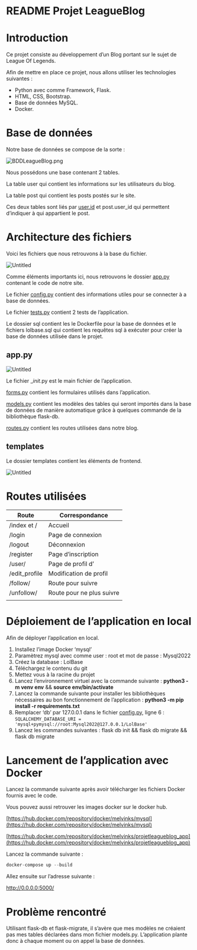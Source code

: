 # README Projet LeagueBlog

# Introduction

Ce projet consiste au développement d’un Blog portant sur le sujet de League Of Legends.

Afin de mettre en place ce projet, nous allons utiliser les technologies suivantes :

- Python avec comme Framework, Flask.
- HTML, CSS, Bootstrap.
- Base de données MySQL.
- Docker.

# Base de données

Notre base de données se compose de la sorte : 

![BDDLeagueBlog.png](README%20Projet%20LeagueBlog%207bb1f483e52f440c9870ef7bf12dc7eb/BDDLeagueBlog.png)

Nous possédons une base contenant 2 tables.

La table user qui contient les informations sur les utilisateurs du blog.

La table post qui contient les posts postés sur le site.

Ces deux tables sont liés par [user.id](http://user.id) et post.user_id qui permettent d’indiquer à qui appartient le post.

# Architecture des fichiers

Voici les fichiers que nous retrouvons à la base du fichier.

![Untitled](README%20Projet%20LeagueBlog%207bb1f483e52f440c9870ef7bf12dc7eb/Untitled.png)

Comme éléments importants ici, nous retrouvons le dossier [app.py](http://app.py) contenant le code de notre site. 

Le fichier [config.py](http://config.py) contient des informations utiles pour se connecter à a base de données.

Le fichier [tests.py](http://tests.py) contient 2 tests de l’application.

Le dossier sql contient les le Dockerfile pour la base de données et le fichiers lolbase.sql qui contient les requêtes sql à exécuter pour créer la base de données utilisée dans le projet.

## app.py

![Untitled](README%20Projet%20LeagueBlog%207bb1f483e52f440c9870ef7bf12dc7eb/Untitled%201.png)

Le fichier __init_.py est le main fichier de l’application.

[forms.py](http://forms.py) contient les formulaires utilisés dans l’application.

[models.py](http://models.py) contient les modèles des tables qui seront importés dans la base de données de manière automatique grâce à quelques commande de la bibliothèque flask-db.

[routes.py](http://routes.py) contient les routes utilisées dans notre blog.

## templates

Le dossier templates contient les éléments de frontend.

![Untitled](README%20Projet%20LeagueBlog%207bb1f483e52f440c9870ef7bf12dc7eb/Untitled%202.png)

# Routes utilisées

| Route | Correspondance |
| --- | --- |
| /index et / | Accueil |
| /login | Page de connexion |
| /logout | Déconnexion |
| /register | Page d’inscription |
| /user/<username> | Page de profil d’<username> |
| /edit_profile | Modification de profil |
| /follow/<username> | Route pour suivre <username> |
| /unfollow/<username> | Route pour ne plus suivre <username> |
|  |  |

# Déploiement de l’application en local

Afin de déployer l’application en local.

1. Installez l’image Docker ‘mysql’
2. Paramètrez mysql avec comme user : root et mot de passe : Mysql2022
3. Créez la database : LolBase
4. Téléchargez le contenu du git
5. Mettez vous à la racine du projet
6. Lancez l’environnement virtuel avec la commande suivante : **python3 -m venv env** && **source env/bin/activate**
7. Lancez la commande suivante pour installer les bibliothèques nécessaires au bon fonctionnement de l’application : **python3 -m pip install -r requirements.txt**
8. Remplacer ‘db’ par 127.0.0.1 dans le fichier [config.py](http://config.py), ligne 6 : `SQLALCHEMY_DATABASE_URI = 'mysql+pymysql://root:Mysql2022@127.0.0.1/LolBase'`
9. Lancez les commandes suivantes : flask db init && flask db migrate && flask db migrate

# Lancement de l’application avec Docker

Lancez la commande suivante après avoir télécharger les fichiers Docker fournis avec le code.

Vous pouvez aussi retrouver les images docker sur le docker hub.

[https://hub.docker.com/repository/docker/melvinks/mysql](https://hub.docker.com/repository/docker/melvinks/mysql)

[https://hub.docker.com/repository/docker/melvinks/projetleagueblog_app](https://hub.docker.com/repository/docker/melvinks/projetleagueblog_app)

Lancez la commande suivante : 

```java
docker-compose up --build
```

Allez ensuite sur l’adresse suivante :

http://0.0.0.0:5000/

# Problème rencontré

Utilisant flask-db et flask-migrate, il s’avère que mes modèles ne créaient pas mes tables déclarées dans mon fichier models.py. L’application plante donc à chaque moment ou on appel la base de données.
